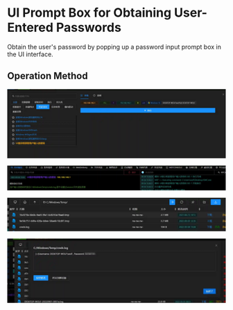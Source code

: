 # UI Prompt Box for Obtaining User-Entered Passwords


Obtain the user's password by popping up a password input prompt box in the UI interface.

## Operation Method
![](img\CredentialAccess_InputCapture_CredUIPromptForWindowsCredentialsW\1.webp)

![](img\CredentialAccess_InputCapture_CredUIPromptForWindowsCredentialsW\2.webp)

![](img\CredentialAccess_InputCapture_CredUIPromptForWindowsCredentialsW\3.webp)

![](img\CredentialAccess_InputCapture_CredUIPromptForWindowsCredentialsW\4.webp)